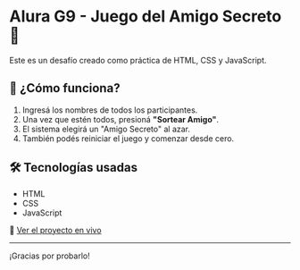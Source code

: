 # Alura G9 - Juego del Amigo Secreto 🎁

Este es un desafío creado como práctica de HTML, CSS y JavaScript.

## 🧩 ¿Cómo funciona?

1. Ingresá los nombres de todos los participantes.
2. Una vez que estén todos, presioná **"Sortear Amigo"**.
3. El sistema elegirá un "Amigo Secreto" al azar.
4. También podés reiniciar el juego y comenzar desde cero.

## 🛠️ Tecnologías usadas

- HTML
- CSS
- JavaScript

🔗 [Ver el proyecto en vivo](https://tnlcomputer.github.io/alura-G9-Amigo-Secreto/)

---

¡Gracias por probarlo!



